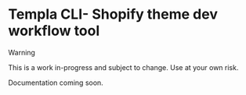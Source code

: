 # Templa CLI- Shopify theme dev workflow tool

> [!WARNING]
> This is a work in-progress and subject to change. Use at your own risk.

Documentation coming soon.
